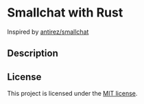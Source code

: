 # Smallchat with Rust

Inspired by [antirez/smallchat][smallchat]

## Description


## License

This project is licensed under the [MIT license][license].

[license]: https://github.com/zhihuij/smallchat_rust/blob/main/LICENSE
[smallchat]: https://github.com/antirez/smallchat
